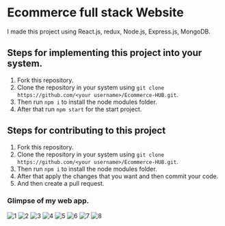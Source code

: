 
# Ecommerce full stack Website 

I made this project using React.js, redux, Node.js, Express.js, MongoDB.

## Steps for implementing this project into your system. 

1. Fork this repository.
2. Clone the repository in your system using `git clone https://github.com/<your username>/Ecommerce-HUB.git`.
3. Then run `npm i` to install the node modules folder.
4. After that run `npm start` for the start project.

## Steps for contributing to this project

1. Fork this repository.
2. Clone the repository in your system using `git clone https://github.com/<your username>/Ecommerce-HUB.git`.
3. Then run `npm i` to install the node modules folder.
3. After that apply the changes that you want and then commit your code.
4. And then create a pull request.

### Glimpse of my web app.

![1](https://github.com/munnokd/Ecommerce-HUB/assets/81804004/3a0baf30-57a2-4495-b554-f825e9e9772c)
![2](https://github.com/munnokd/Ecommerce-HUB/assets/81804004/76a25be8-2de6-4905-b31a-f3b821d74d36)
![3](https://github.com/munnokd/Ecommerce-HUB/assets/81804004/c30ea56c-0a01-4b92-bd43-159c8e95b3bc)
![4](https://github.com/munnokd/Ecommerce-HUB/assets/81804004/7c2051d6-d36a-4d28-a7b2-c5e28fd54693)
![5](https://github.com/munnokd/Ecommerce-HUB/assets/81804004/d2691c84-5353-4a31-8c01-fcd690b6eb58)
![6](https://github.com/munnokd/Ecommerce-HUB/assets/81804004/9ce06ce1-beab-4638-a41e-1e989f35f535)
![7](https://github.com/munnokd/Ecommerce-HUB/assets/81804004/e6dbf608-3a14-414a-9325-97b271b2206f)
![8](https://github.com/munnokd/Ecommerce-HUB/assets/81804004/e6bc0611-4f6a-4689-bdd7-7fa9dfcc136b)


